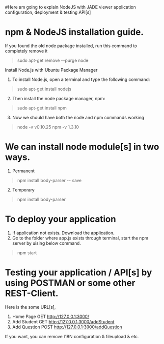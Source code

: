 #Here am going to explain NodeJS with JADE viewer application configuration, deployment & testing API[s]

# npm & NodeJS installation guide.

If you found the old node package installed, run this command to completely remove it
> sudo apt-get remove --purge node

Install Node.js with Ubuntu Package Manager
1. To install Node.js, open a terminal and type the following command:

> sudo apt-get install nodejs

2. Then install the node package manager, npm:

> sudo apt-get install npm

3. Now we should have both the node and npm commands working

> node -v
	v0.10.25
> npm -v
	1.3.10

# We can install node module[s] in two ways.
1. Permanent 

> npm install body-parser -- save

2. Temporary

> npm install body-parser


# To deploy your application
1. If application not exists. Download the application.
2. Go to the folder where app.js exists through terminal, start the npm server by uising below command.

> npm start

# Testing your application / API[s] by using POSTMAN or some other REST-Client.

Here is the some URL[s],

1. Home Page	GET	http://127.0.0.1:3000/	
2. Add Student	GET	http://127.0.0.1:3000/addStudent
3. Add Question	POST	http://127.0.0.1:3000/addQuestion

If you want, you can remove I18N configuration & fileupload & etc.
